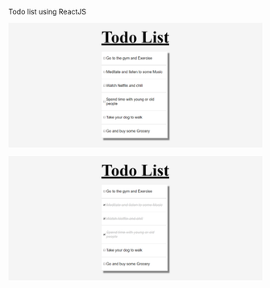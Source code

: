 ﻿Todo list using ReactJS
 
![](images/screencapture-file-C-Users-12269-Desktop-Projects-todolist-build-index-html-2020-03-21-14_52_06.png)

![](images/screencapture-file-C-Users-12269-Desktop-Projects-todolist-build-index-html-2020-03-21-14_53_03.png)


